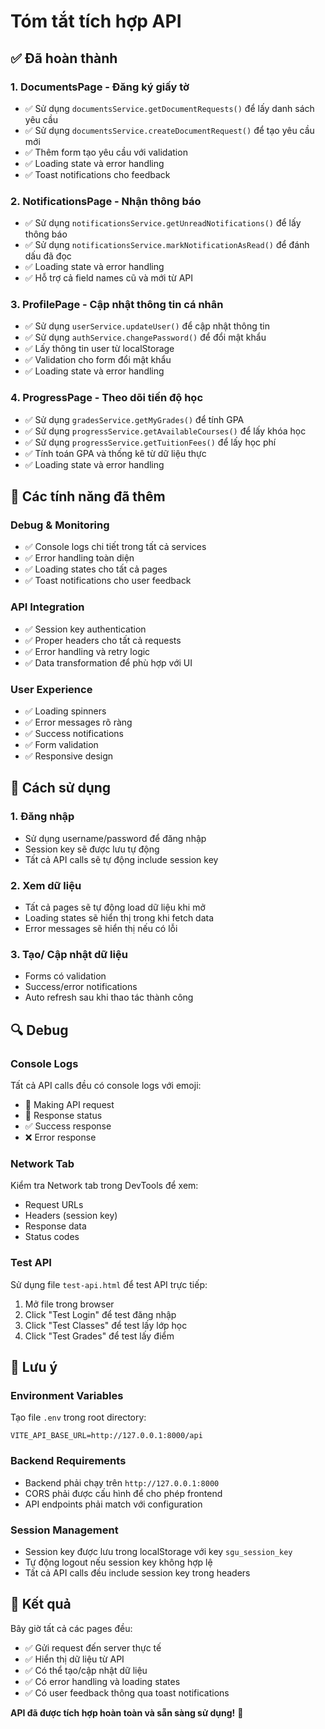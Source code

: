 # Tóm tắt tích hợp API

## ✅ Đã hoàn thành

### 1. **DocumentsPage** - Đăng ký giấy tờ
- ✅ Sử dụng `documentsService.getDocumentRequests()` để lấy danh sách yêu cầu
- ✅ Sử dụng `documentsService.createDocumentRequest()` để tạo yêu cầu mới
- ✅ Thêm form tạo yêu cầu với validation
- ✅ Loading state và error handling
- ✅ Toast notifications cho feedback

### 2. **NotificationsPage** - Nhận thông báo
- ✅ Sử dụng `notificationsService.getUnreadNotifications()` để lấy thông báo
- ✅ Sử dụng `notificationsService.markNotificationAsRead()` để đánh dấu đã đọc
- ✅ Loading state và error handling
- ✅ Hỗ trợ cả field names cũ và mới từ API

### 3. **ProfilePage** - Cập nhật thông tin cá nhân
- ✅ Sử dụng `userService.updateUser()` để cập nhật thông tin
- ✅ Sử dụng `authService.changePassword()` để đổi mật khẩu
- ✅ Lấy thông tin user từ localStorage
- ✅ Validation cho form đổi mật khẩu
- ✅ Loading state và error handling

### 4. **ProgressPage** - Theo dõi tiến độ học
- ✅ Sử dụng `gradesService.getMyGrades()` để tính GPA
- ✅ Sử dụng `progressService.getAvailableCourses()` để lấy khóa học
- ✅ Sử dụng `progressService.getTuitionFees()` để lấy học phí
- ✅ Tính toán GPA và thống kê từ dữ liệu thực
- ✅ Loading state và error handling

## 🔧 Các tính năng đã thêm

### Debug & Monitoring
- ✅ Console logs chi tiết trong tất cả services
- ✅ Error handling toàn diện
- ✅ Loading states cho tất cả pages
- ✅ Toast notifications cho user feedback

### API Integration
- ✅ Session key authentication
- ✅ Proper headers cho tất cả requests
- ✅ Error handling và retry logic
- ✅ Data transformation để phù hợp với UI

### User Experience
- ✅ Loading spinners
- ✅ Error messages rõ ràng
- ✅ Success notifications
- ✅ Form validation
- ✅ Responsive design

## 🚀 Cách sử dụng

### 1. Đăng nhập
- Sử dụng username/password để đăng nhập
- Session key sẽ được lưu tự động
- Tất cả API calls sẽ tự động include session key

### 2. Xem dữ liệu
- Tất cả pages sẽ tự động load dữ liệu khi mở
- Loading states sẽ hiển thị trong khi fetch data
- Error messages sẽ hiển thị nếu có lỗi

### 3. Tạo/ Cập nhật dữ liệu
- Forms có validation
- Success/error notifications
- Auto refresh sau khi thao tác thành công

## 🔍 Debug

### Console Logs
Tất cả API calls đều có console logs với emoji:
- 🚀 Making API request
- 📡 Response status
- ✅ Success response
- ❌ Error response

### Network Tab
Kiểm tra Network tab trong DevTools để xem:
- Request URLs
- Headers (session key)
- Response data
- Status codes

### Test API
Sử dụng file `test-api.html` để test API trực tiếp:
1. Mở file trong browser
2. Click "Test Login" để test đăng nhập
3. Click "Test Classes" để test lấy lớp học
4. Click "Test Grades" để test lấy điểm

## 📝 Lưu ý

### Environment Variables
Tạo file `.env` trong root directory:
```
VITE_API_BASE_URL=http://127.0.0.1:8000/api
```

### Backend Requirements
- Backend phải chạy trên `http://127.0.0.1:8000`
- CORS phải được cấu hình để cho phép frontend
- API endpoints phải match với configuration

### Session Management
- Session key được lưu trong localStorage với key `sgu_session_key`
- Tự động logout nếu session key không hợp lệ
- Tất cả API calls đều include session key trong headers

## 🎯 Kết quả

Bây giờ tất cả các pages đều:
- ✅ Gửi request đến server thực tế
- ✅ Hiển thị dữ liệu từ API
- ✅ Có thể tạo/cập nhật dữ liệu
- ✅ Có error handling và loading states
- ✅ Có user feedback thông qua toast notifications

**API đã được tích hợp hoàn toàn và sẵn sàng sử dụng!** 🎉
